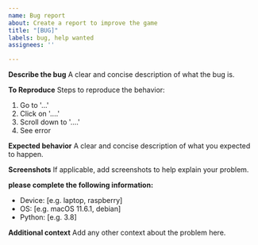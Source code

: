 ```yaml
---
name: Bug report
about: Create a report to improve the game
title: "[BUG]"
labels: bug, help wanted
assignees: ''

---
```


**Describe the bug**
A clear and concise description of what the bug is.

**To Reproduce**
Steps to reproduce the behavior:
1. Go to '...'
2. Click on '....'
3. Scroll down to '....'
4. See error

**Expected behavior**
A clear and concise description of what you expected to happen.

**Screenshots**
If applicable, add screenshots to help explain your problem.

**please complete the following information:**
 - Device: [e.g. laptop, raspberry]
 - OS: [e.g. macOS 11.6.1, debian]
 - Python: [e.g. 3.8]

**Additional context**
Add any other context about the problem here.
